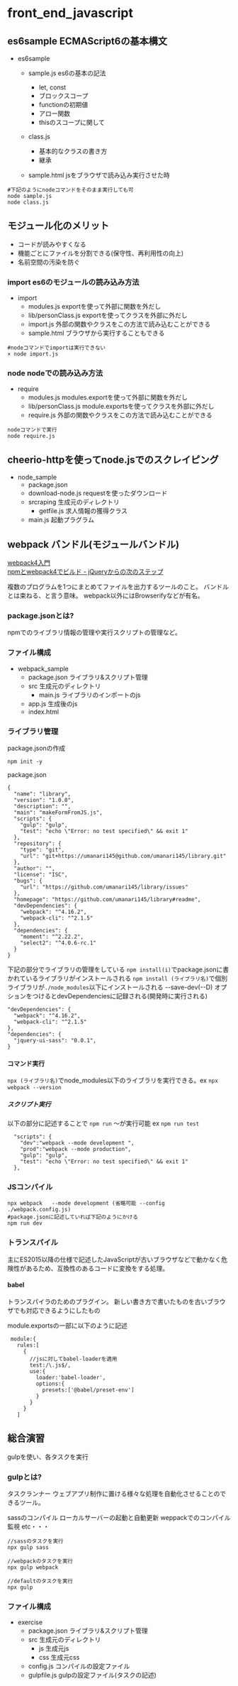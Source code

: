 # front_end_javascript

## es6sample ECMAScript6の基本構文
- es6sample
  - sample.js es6の基本の記法
    - let, const
    - ブロックスコープ
    - functionの初期値
    - アロー関数
    - thisのスコープに関して
  - class.js
    - 基本的なクラスの書き方
    - 継承

  - sample.html jsをブラウザで読み込み実行させた時

```
#下記のようにnodeコマンドをそのまま実行しても可
node sample.js
node class.js

```
## モジュール化のメリット
- コードが読みやすくなる
- 機能ごとにファイルを分割できる(保守性、再利用性の向上)
- 名前空間の汚染を防ぐ


### import es6のモジュールの読み込み方法
- import
  - modules.js exportを使って外部に関数を外だし
  - lib/personClass.js exportを使ってクラスを外部に外だし
  - import.js 外部の関数やクラスをこの方法で読み込むことができる
  - sample.html ブラウザから実行することもできる

```
#nodeコマンドでimportは実行できない
× node import.js
```
### node nodeでの読み込み方法
- require
  - modules.js modules.exportを使って外部に関数を外だし
  - lib/personClass.js module.exportsを使ってクラスを外部に外だし
  - require.js 外部の関数やクラスをこの方法で読み込むことができる

```
nodeコマンドで実行
node require.js
```

## cheerio-httpを使ってnode.jsでのスクレイピング

- node_sample
  - package.json
  - download-node.js requestを使ったダウンロード
  - srcraping 生成元のディレクトリ
    - getfile.js 求人情報の獲得クラス
  - main.js 起動プラグラム

## webpack バンドル(モジュールバンドル)
[webpack4入門](https://qiita.com/soarflat/items/28bf799f7e0335b68186)<br>
[npmとwebpack4でビルド - jQueryからの次のステップ](https://qiita.com/civic/items/82c0184bcadc50965f91)

複数のプログラムを1つにまとめてファイルを出力するツールのこと。
バンドルとは束ねる、と言う意味。
webpack以外にはBrowserifyなどが有名。

### package.jsonとは?
npmでのライブラリ情報の管理や実行スクリプトの管理など。


### ファイル構成

- webpack_sample
  - package.json ライブラリ&スクリプト管理
  - src 生成元のディレクトリ
    - main.js ライブラリのインポートのjs
  - app.js 生成後のjs
  - index.html

### ライブラリ管理
package.jsonの作成
```
npm init -y
```

package.json
```
{
  "name": "library",
  "version": "1.0.0",
  "description": "",
  "main": "makeFormFromJS.js",
  "scripts": {
    "gulp": "gulp",
    "test": "echo \"Error: no test specified\" && exit 1"
  },
  "repository": {
    "type": "git",
    "url": "git+https://umanari145@github.com/umanari145/library.git"
  },
  "author": "",
  "license": "ISC",
  "bugs": {
    "url": "https://github.com/umanari145/library/issues"
  },
  "homepage": "https://github.com/umanari145/library#readme",
  "devDependencies": {
    "webpack": "^4.16.2",
    "webpack-cli": "^2.1.5"
  },
  "dependencies": {
    "moment": "^2.22.2",
    "select2": "^4.0.6-rc.1"
  }
}

```

下記の部分でライブラリの管理をしている
```npm install(i)```でpackage.jsonに書かれているライブラリがインストールされる
```npm install (ライブラリ名)```で個別ライブラリが```./node_modules```以下にインストールされる
--save-dev(--D) オプションをつけるとdevDependenciesに記録される(開発時に実行される)

```
"devDependencies": {
  "webpack": "^4.16.2",
  "webpack-cli": "^2.1.5"
},
"dependencies": {
  "jquery-ui-sass": "0.0.1",
}
```
#### コマンド実行
```npx (ライブラリ名)```でnode_modules以下のライブラリを実行できる。ex ```npx webpack --version ```

##### スクリプト実行
以下の部分に記述することで
```npm run``` 〜が実行可能 ex ```npm run test```

```
  "scripts": {
    "dev":"webpack --mode development ",
    "prod":"webpack --mode production",
    "gulp": "gulp",
    "test": "echo \"Error: no test specified\" && exit 1"
  },
```

### JSコンパイル
```
npx webpack   --mode development (省略可能 --config ./webpack.config.js)
#package.jsonに記述していれば下記のようにかける
npm run dev

```

### トランスパイル

主にES2015以降の仕様で記述したJavaScriptが古いブラウザなどで動かなく危険性があるため、互換性のあるコードに変換をする処理。

#### babel

トランスパイラのためのプラグイン。
新しい書き方で書いたものを古いブラウザでも対応できるようにしたもの

module.exportsの一部に以下のように記述
```
 module:{
   rules:[
     {
       //jsに対してbabel-loaderを適用
       test:/\.js$/,
       use:{
         loader:'babel-loader',
         options:{
           presets:['@babel/preset-env']
         }
       }
     }
   ]

```

## 総合演習
gulpを使い、各タスクを実行

### gulpとは?

タスクランナー
ウェブアプリ制作に置ける様々な処理を自動化させることのできるツール。

sassのコンパイル
ローカルサーバーの起動と自動更新
weppackでのコンパイル
監視
etc・・・

```
//sassのタスクを実行
npx gulp sass

//webpackのタスクを実行
npx gulp webpack

//defaultのタスクを実行
npx gulp
```

### ファイル構成

- exercise
  - package.json ライブラリ&スクリプト管理
  - src 生成元のディレクトリ
    - js  生成元js
    - css 生成元css
  - config.js コンパイルの設定ファイル
  - gulpfile.js gulpの設定ファイル(タスクの記述)
